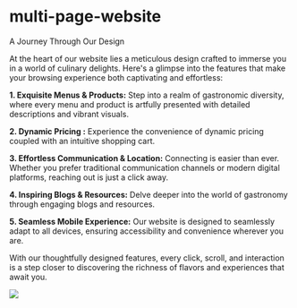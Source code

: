 # multi-page-website

A Journey Through Our Design

At the heart of our website lies a meticulous design crafted to immerse you in a world of culinary delights. Here's a glimpse into the features that make your browsing experience both captivating and effortless:

<b>1. Exquisite Menus & Products:</b>
Step into a realm of gastronomic diversity, where every menu and product is artfully presented with detailed descriptions and vibrant visuals.

<b>2. Dynamic Pricing :</b>
Experience the convenience of dynamic pricing coupled with an intuitive shopping cart. 

<b>3. Effortless Communication & Location:</b>
Connecting  is easier than ever. Whether you prefer traditional communication channels or modern digital platforms, reaching out is just a click away. 

<b>4. Inspiring Blogs & Resources:</b>
Delve deeper into the world of gastronomy through engaging blogs and resources.

<b>5. Seamless Mobile Experience:</b>
Our website is designed to seamlessly adapt to all devices, ensuring accessibility and convenience wherever you are. 

With our thoughtfully designed features, every click, scroll, and interaction is a step closer to discovering the richness of flavors and experiences that await you. 

![](https://github.com/Rasime-Dumlupunar/multi-page-website/blob/main/multi%20page%20website-min.gif)
